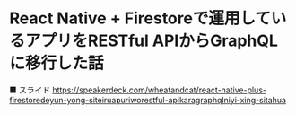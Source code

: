 # React Native + Firestoreで運用しているアプリをRESTful APIからGraphQLに移行した話

■ スライド
https://speakerdeck.com/wheatandcat/react-native-plus-firestoredeyun-yong-siteiruapuriworestful-apikaragraphqlniyi-xing-sitahua